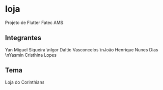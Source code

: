 # loja

Projeto de Flutter Fatec AMS

## Integrantes

Yan Miguel Siqueira
\nIgor Daltio Vasconcelos
\nJoão Henrique Nunes Dias
\nYasmin Cristhina Lopes

## Tema

Loja do Corinthians

